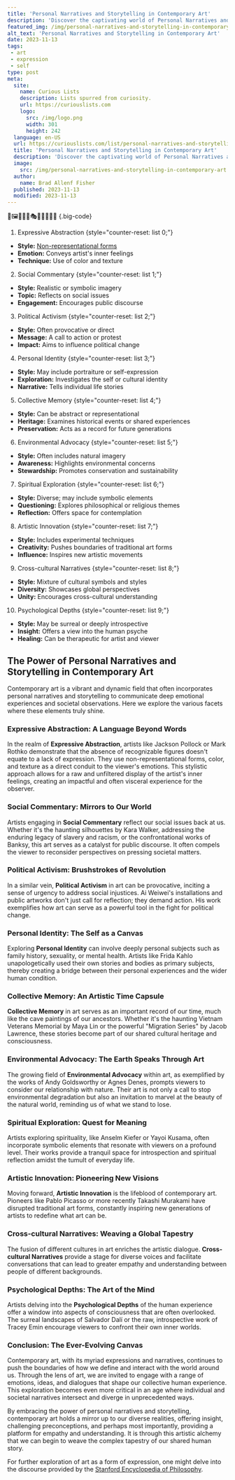 ```yaml
---
title: 'Personal Narratives and Storytelling in Contemporary Art'
description: 'Discover the captivating world of Personal Narratives and Storytelling in Contemporary Art, igniting your curious spirit with unique perspectives and expressive art forms.'
featured_img: /img/personal-narratives-and-storytelling-in-contemporary-art.webp
alt_text: 'Personal Narratives and Storytelling in Contemporary Art'
date: 2023-11-13
tags:
 - art
 - expression
 - self
type: post
meta:
  site:
    name: Curious Lists
    description: Lists spurred from curiosity.
    url: https://curiouslists.com
    logo:
      src: /img/logo.png
      width: 301
      height: 242
  language: en-US
  url: https://curiouslists.com/list/personal-narratives-and-storytelling-in-contemporary-art
  title: 'Personal Narratives and Storytelling in Contemporary Art'
  description: 'Discover the captivating world of Personal Narratives and Storytelling in Contemporary Art, igniting your curious spirit with unique perspectives and expressive art forms.'
  image:
    src: /img/personal-narratives-and-storytelling-in-contemporary-art.webp
  author:
    name: Brad Allenf Fisher
  published: 2023-11-13
  modified: 2023-11-13
---
```



🎨🖼️👩‍🎨📖🎭🎤📝🤔💭💡 {.big-code}

1. Expressive Abstraction {style="counter-reset: list 0;"}
  - **Style:** [Non-representational   forms](https://curiouslists.com/list/art-movements-as-reflections-of-societal-change)
  - **Emotion:** Conveys artist's inner feelings
  - **Technique:** Use of color and texture
2. Social Commentary {style="counter-reset: list 1;"}
  - **Style:** Realistic or symbolic imagery
  - **Topic:** Reflects on social issues
  - **Engagement:** Encourages public discourse
3. Political Activism {style="counter-reset: list 2;"}
  - **Style:** Often provocative or direct
  - **Message:** A call to action or protest
  - **Impact:** Aims to influence political change
4. Personal Identity {style="counter-reset: list 3;"}
  - **Style:** May include portraiture or self-expression
  - **Exploration:** Investigates the self or cultural identity
  - **Narrative:** Tells individual life stories
5. Collective Memory {style="counter-reset: list 4;"}
  - **Style:** Can be abstract or representational
  - **Heritage:** Examines historical events or shared experiences
  - **Preservation:** Acts as a record for future generations
6. Environmental Advocacy {style="counter-reset: list 5;"}
  - **Style:** Often includes natural imagery
  - **Awareness:** Highlights environmental concerns
  - **Stewardship:** Promotes conservation and sustainability
7. Spiritual Exploration {style="counter-reset: list 6;"}
  - **Style:** Diverse; may include symbolic elements
  - **Questioning:** Explores philosophical or religious themes
  - **Reflection:** Offers space for contemplation
8. Artistic Innovation {style="counter-reset: list 7;"}
  - **Style:** Includes experimental techniques
  - **Creativity:** Pushes boundaries of traditional art forms
  - **Influence:** Inspires new artistic movements
9. Cross-cultural Narratives {style="counter-reset: list 8;"}
  - **Style:** Mixture of cultural symbols and styles
  - **Diversity:** Showcases global perspectives
  - **Unity:** Encourages cross-cultural understanding
10. Psychological Depths {style="counter-reset: list 9;"}
  - **Style:** May be surreal or deeply introspective
  - **Insight:** Offers a view into the human psyche
  - **Healing:** Can be therapeutic for artist and viewer

## The Power of Personal Narratives and Storytelling in Contemporary Art

Contemporary art is a vibrant and dynamic field that often incorporates personal narratives and storytelling to communicate deep emotional experiences and societal observations. Here we explore the various facets where these elements truly shine.

### Expressive Abstraction: A Language Beyond Words

In the realm of **Expressive Abstraction**, artists like Jackson Pollock or Mark Rothko demonstrate that the absence of recognizable figures doesn't equate to a lack of expression. They use non-representational forms, color, and texture as a direct conduit to the viewer's emotions. This stylistic approach allows for a raw and unfiltered display of the artist's inner feelings, creating an impactful and often visceral experience for the observer.

### Social Commentary: Mirrors to Our World

Artists engaging in **Social Commentary** reflect our social issues back at us. Whether it's the haunting silhouettes by Kara Walker, addressing the enduring legacy of slavery and racism, or the confrontational works of Banksy, this art serves as a catalyst for public discourse. It often compels the viewer to reconsider perspectives on pressing societal matters.

### Political Activism: Brushstrokes of Revolution

In a similar vein, **Political Activism** in art can be provocative, inciting a sense of urgency to address social injustices. Ai Weiwei's installations and public artworks don't just call for reflection; they demand action. His work exemplifies how art can serve as a powerful tool in the fight for political change.

### Personal Identity: The Self as a Canvas

Exploring **Personal Identity** can involve deeply personal subjects such as family history, sexuality, or mental health. Artists like Frida Kahlo unapologetically used their own stories and bodies as primary subjects, thereby creating a bridge between their personal experiences and the wider human condition.

### Collective Memory: An Artistic Time Capsule

**Collective Memory** in art serves as an important record of our time, much like the cave paintings of our ancestors. Whether it's the haunting Vietnam Veterans Memorial by Maya Lin or the powerful "Migration Series" by Jacob Lawrence, these stories become part of our shared cultural heritage and consciousness.

### Environmental Advocacy: The Earth Speaks Through Art

The growing field of **Environmental Advocacy** within art, as exemplified by the works of Andy Goldsworthy or Agnes Denes, prompts viewers to consider our relationship with nature. Their art is not only a call to stop environmental degradation but also an invitation to marvel at the beauty of the natural world, reminding us of what we stand to lose.

### Spiritual Exploration: Quest for Meaning

Artists exploring spirituality, like Anselm Kiefer or Yayoi Kusama, often incorporate symbolic elements that resonate with viewers on a profound level. Their works provide a tranquil space for introspection and spiritual reflection amidst the tumult of everyday life.

### Artistic Innovation: Pioneering New Visions

Moving forward, **Artistic Innovation** is the lifeblood of contemporary art. Pioneers like Pablo Picasso or more recently Takashi Murakami have disrupted traditional art forms, constantly inspiring new generations of artists to redefine what art can be.

### Cross-cultural Narratives: Weaving a Global Tapestry

The fusion of different cultures in art enriches the artistic dialogue. **Cross-cultural Narratives** provide a stage for diverse voices and facilitate conversations that can lead to greater empathy and understanding between people of different backgrounds.

### Psychological Depths: The Art of the Mind

Artists delving into the **Psychological Depths** of the human experience offer a window into aspects of consciousness that are often overlooked. The surreal landscapes of Salvador Dalí or the raw, introspective work of Tracey Emin encourage viewers to confront their own inner worlds.

### Conclusion: The Ever-Evolving Canvas

Contemporary art, with its myriad expressions and narratives, continues to push the boundaries of how we define and interact with the world around us. Through the lens of art, we are invited to engage with a range of emotions, ideas, and dialogues that shape our collective human experience. This exploration becomes even more critical in an age where individual and societal narratives intersect and diverge in unprecedented ways.

By embracing the power of personal narratives and storytelling, contemporary art holds a mirror up to our diverse realities, offering insight, challenging preconceptions, and perhaps most importantly, providing a platform for empathy and understanding. It is through this artistic alchemy that we can begin to weave the complex tapestry of our shared human story.

For further exploration of art as a form of expression, one might delve into the discourse provided by the [Stanford Encyclopedia of Philosophy](https://www.rep.routledge.com/articles/thematic/artistic-expression/v-1/sections/expression-theory).